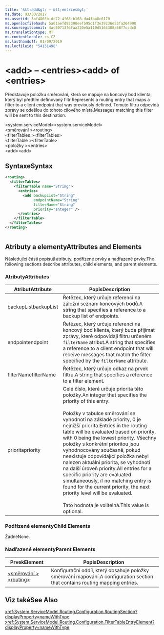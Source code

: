 ```yaml
---
title: '&lt;add&gt; – &lt;entries&gt;'
ms.date: 03/30/2017
ms.assetid: 3af4805b-dc72-4f68-b168-da4fba8c6170
ms.openlocfilehash: 5a61aefd92390eefb95d1f3e39236e53fa264990
ms.sourcegitcommit: 4ac80713f6faa220e5a119d5165308a58f7ccdc8
ms.translationtype: MT
ms.contentlocale: cs-CZ
ms.lasthandoff: 01/09/2019
ms.locfileid: "54151498"
---
```

# <a name="ltaddgt-of-ltentriesgt"></a><span data-ttu-id="14abe-102">&lt;add&gt; – &lt;entries&gt;</span><span class="sxs-lookup"><span data-stu-id="14abe-102">&lt;add&gt; of &lt;entries&gt;</span></span>
<span data-ttu-id="14abe-103">Představuje položku směrování, která se mapuje na koncový bod klienta, který byl předtím definovaný filtr.</span><span class="sxs-lookup"><span data-stu-id="14abe-103">Represents a routing entry that maps a filter to a client endpoint that was previously defined.</span></span> <span data-ttu-id="14abe-104">Tomuto filtru odpovídá zprávy se odešlou do tohoto cílového místa.</span><span class="sxs-lookup"><span data-stu-id="14abe-104">Messages matching this filter will be sent to this destination.</span></span>  
  
 <span data-ttu-id="14abe-105">\<system.serviceModel></span><span class="sxs-lookup"><span data-stu-id="14abe-105">\<system.serviceModel></span></span>  
<span data-ttu-id="14abe-106">\<směrování ></span><span class="sxs-lookup"><span data-stu-id="14abe-106">\<routing></span></span>  
<span data-ttu-id="14abe-107">\<filterTables ></span><span class="sxs-lookup"><span data-stu-id="14abe-107">\<filterTables></span></span>  
<span data-ttu-id="14abe-108">\<filterTable ></span><span class="sxs-lookup"><span data-stu-id="14abe-108">\<filterTable></span></span>  
<span data-ttu-id="14abe-109">\<položky ></span><span class="sxs-lookup"><span data-stu-id="14abe-109">\<entries></span></span>  
<span data-ttu-id="14abe-110">\<add></span><span class="sxs-lookup"><span data-stu-id="14abe-110">\<add></span></span>  
  
## <a name="syntax"></a><span data-ttu-id="14abe-111">Syntaxe</span><span class="sxs-lookup"><span data-stu-id="14abe-111">Syntax</span></span>  
  
```xml  
<routing>
  <filterTables>
    <filterTable name="String">
      <entries>
        <add backupList="String"
             endpointName="String"
             filterName="String"
             priority="Integer" />
      </entries>
    </filterTable>
  </filterTables>
</routing>
```  
  
```csharp  
```  
  
## <a name="attributes-and-elements"></a><span data-ttu-id="14abe-112">Atributy a elementy</span><span class="sxs-lookup"><span data-stu-id="14abe-112">Attributes and Elements</span></span>  
 <span data-ttu-id="14abe-113">Následující části popisují atributy, podřízené prvky a nadřazené prvky.</span><span class="sxs-lookup"><span data-stu-id="14abe-113">The following sections describe attributes, child elements, and parent elements.</span></span>  
  
### <a name="attributes"></a><span data-ttu-id="14abe-114">Atributy</span><span class="sxs-lookup"><span data-stu-id="14abe-114">Attributes</span></span>  
  
|<span data-ttu-id="14abe-115">Atribut</span><span class="sxs-lookup"><span data-stu-id="14abe-115">Attribute</span></span>|<span data-ttu-id="14abe-116">Popis</span><span class="sxs-lookup"><span data-stu-id="14abe-116">Description</span></span>|  
|---------------|-----------------|  
|<span data-ttu-id="14abe-117">backupList</span><span class="sxs-lookup"><span data-stu-id="14abe-117">backupList</span></span>|<span data-ttu-id="14abe-118">Řetězec, který určuje referenci na záložní seznam koncových bodů.</span><span class="sxs-lookup"><span data-stu-id="14abe-118">A string that specifies a reference to a backup list of endpoints.</span></span>|  
|<span data-ttu-id="14abe-119">endpoint</span><span class="sxs-lookup"><span data-stu-id="14abe-119">endpoint</span></span>|<span data-ttu-id="14abe-120">Řetězec, který určuje referenci na koncový bod klienta, který bude přijímat zprávy, které odpovídají filtru určeném `filterName` atribut.</span><span class="sxs-lookup"><span data-stu-id="14abe-120">A string that specifies a reference to a client endpoint that will receive messages that match the filter specified by the `filterName` attribute.</span></span>|  
|<span data-ttu-id="14abe-121">filterName</span><span class="sxs-lookup"><span data-stu-id="14abe-121">filterName</span></span>|<span data-ttu-id="14abe-122">Řetězec, který určuje odkaz na prvek filtru.</span><span class="sxs-lookup"><span data-stu-id="14abe-122">A string that specifies a reference to a filter element.</span></span>|  
|<span data-ttu-id="14abe-123">priorita</span><span class="sxs-lookup"><span data-stu-id="14abe-123">priority</span></span>|<span data-ttu-id="14abe-124">Celé číslo, které určuje priorita této položky.</span><span class="sxs-lookup"><span data-stu-id="14abe-124">An integer that specifies the priority of this entry.</span></span><br /><br /> <span data-ttu-id="14abe-125">Položky v tabulce směrování se vyhodnotí na základě priority, 0 je nejnižší priorita.</span><span class="sxs-lookup"><span data-stu-id="14abe-125">Entries in the routing table will be evaluated based on priority, with 0 being the lowest priority.</span></span> <span data-ttu-id="14abe-126">Všechny položky s konkrétní prioritou jsou vyhodnocovány současně, pokud neexistuje odpovídající položka nebyl nalezen aktuální priorita, se vyhodnotí na další úroveň priority.</span><span class="sxs-lookup"><span data-stu-id="14abe-126">All entries for a specific priority are evaluated simultaneously, if no matching entry is found for the current priority, the next priority level will be evaluated.</span></span><br /><br /> <span data-ttu-id="14abe-127">Tato hodnota je volitelná.</span><span class="sxs-lookup"><span data-stu-id="14abe-127">This value is optional.</span></span>|  
  
### <a name="child-elements"></a><span data-ttu-id="14abe-128">Podřízené elementy</span><span class="sxs-lookup"><span data-stu-id="14abe-128">Child Elements</span></span>  
 <span data-ttu-id="14abe-129">Žádné</span><span class="sxs-lookup"><span data-stu-id="14abe-129">None.</span></span>  
  
### <a name="parent-elements"></a><span data-ttu-id="14abe-130">Nadřazené elementy</span><span class="sxs-lookup"><span data-stu-id="14abe-130">Parent Elements</span></span>  
  
|<span data-ttu-id="14abe-131">Prvek</span><span class="sxs-lookup"><span data-stu-id="14abe-131">Element</span></span>|<span data-ttu-id="14abe-132">Popis</span><span class="sxs-lookup"><span data-stu-id="14abe-132">Description</span></span>|  
|-------------|-----------------|  
|[<span data-ttu-id="14abe-133">\<směrování ></span><span class="sxs-lookup"><span data-stu-id="14abe-133">\<routing></span></span>](../../../../../docs/framework/configure-apps/file-schema/wcf/routing.md)|<span data-ttu-id="14abe-134">Konfigurační oddíl, který obsahuje položky směrování mapování.</span><span class="sxs-lookup"><span data-stu-id="14abe-134">A configuration section that contains routing mapping entries.</span></span>|  
  
## <a name="see-also"></a><span data-ttu-id="14abe-135">Viz také</span><span class="sxs-lookup"><span data-stu-id="14abe-135">See Also</span></span>  
 <xref:System.ServiceModel.Routing.Configuration.RoutingSection?displayProperty=nameWithType>      
 <xref:System.ServiceModel.Routing.Configuration.FilterTableEntryElement?displayProperty=nameWithType> 
